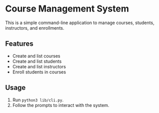 # Course Management System

This is a simple command-line application to manage courses, students, instructors, and enrollments.

## Features

- Create and list courses
- Create and list students
- Create and list instructors
- Enroll students in courses

## Usage

1. Run `python3 lib/cli.py`.
2. Follow the prompts to interact with the system.

